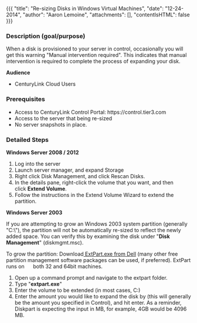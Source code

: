 {{{
  "title": "Re-sizing Disks in Windows Virtual Machines",
  "date": "12-24-2014",
  "author": "Aaron Lemoine",
  "attachments": [],
  "contentIsHTML": false
}}}

<h3>Description (goal/purpose)</h3>
<p>When a disk is provisioned to your server in control, occasionally you will get this warning "Manual intervention required". This indicates that manual intervention is required to complete the process of expanding your disk.</p>

<p><strong>Audience</strong>
</p>
<ul>
  <li>CenturyLink Cloud Users</li>
</ul>

<h3>Prerequisites</h3>
<ul>
  <li>Access to CenturyLink Control Portal: https://control.tier3.com</li>
  <li>Access to the server that being re-sized</li>
  <li>No server snapshots in place.</li>
</ul>
<h3>Detailed Steps</h3>
<p><strong>Windows Server 2008 / 2012</strong></p>

1. Log into the server
2. Launch server manager, and expand Storage
3. Right click Disk Management, and click Rescan Disks.
4. In the details pane, right-click the volume that you want, and then click&nbsp;<strong>Extend Volume</strong>.
5. Follow the instructions in the Extend Volume Wizard to extend the partition.

<p><strong>Windows Server 2003</strong></p>

<p>If you are attempting to grow an Windows 2003 system partition (generally "C:\"), the partition will not be automatically re-sized to reflect the newly added space. You can verify this by examining the disk under "<strong>Disk Management</strong>"
  (diskmgmt.msc).</p>
<p>To grow the partition: Download<a href="https://www.google.com/url?sa=t&amp;rct=j&amp;q=&amp;esrc=s&amp;source=web&amp;cd=1&amp;cad=rja&amp;ved=0CDMQFjAA&amp;url=http%3A%2F%2Fwww.dell.com%2Fsupport%2Fdrivers%2Fus%2Fen%2F19%2Fdriverdetails%3Fdriverid%3DR64398&amp;ei=dt0SUZ3cL8fZqQH9qIHQDw&amp;usg=AFQjCNEcFKhyIUlHmBdX2mjxyl3rA1mvPQ&amp;bvm=bv.41934586,d.aWM"
  target="_blank">&nbsp;ExtPart.exe from Dell</a>&nbsp;(many other free partition management software packages can be used, if preferred). ExtPart runs on &nbsp; &nbsp; &nbsp;both 32 and 64bit machines.</p>
<ol>
  <li>Open up a command prompt and navigate to the extpart folder.</li>
  <li>Type "<strong>extpart.exe</strong>"</li>
  <li>Enter the volume to be extended (in most cases, C:)</li>
  <li>Enter the amount you would like to expand the disk by (this will generally be the amount you specified in Control), and hit enter. As a reminder, Diskpart is expecting the input in MB, for example, 4GB would be 4096 MB.&nbsp;</li>
</ol>
